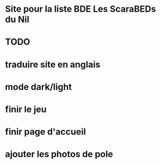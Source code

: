 # Site pour la liste BDE Les ScaraBEDs du Nil

# TODO
# traduire site en anglais
# mode dark/light
# finir le jeu
# finir page d'accueil
# ajouter les photos de pole
#
#
#
#
#
#
#